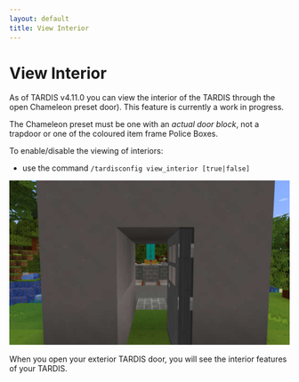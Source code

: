 ```yaml
---
layout: default
title: View Interior
---
```


# View Interior

As of TARDIS v4.11.0 you can view the interior of the TARDIS through the open Chameleon preset door). This feature is
currently a work in progress.

The Chameleon preset must be one with an _actual door block_, not a trapdoor or one of the coloured item frame Police
Boxes.

To enable/disable the viewing of interiors:

- use the command `/tardisconfig view_interior [true|false]`

![View Interior](images/docs/view_interior.jpg)

When you open your exterior TARDIS door, you will see the interior features of your TARDIS.
